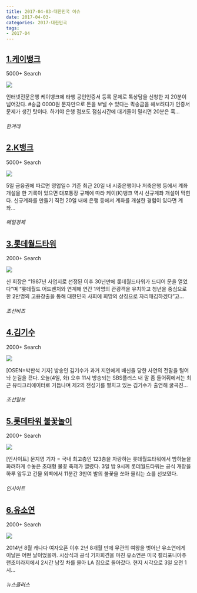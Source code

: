 ```yaml
---
title: 2017-04-03-대한민국 이슈
date: 2017-04-03-
categories: 2017-대한민국
tags: 
- 2017-04
---
```


[1.케이뱅크](http://www.hani.co.kr/arti/economy/finance/789034.html)
--

5000+ Search

![](http:)

인터넷전문은행 케이뱅크에 타행 공인인증서 등록 문제로 톡상담을 신청한 지 20분이 넘어갔다. #송금 0000원 문자만으로 돈을 보낼 수 있다는 퀵송금을 해보려다가 인증서 문제가 생긴 탓이다. 하기야 은행 점포도 점심시간에 대기줄이 밀리면 20분은 훅...
###### 한겨레

[2.K뱅크](http://news.mk.co.kr/newsRead.php?no=230724&year=2017)
--

5000+ Search

![](http:)

5일 금융권에 따르면 영업일수 기준 최근 20일 내 시중은행이나 저축은행 등에서 계좌 개설을 한 기록이 있으면 대포통장 규제에 따라 케이(K)뱅크 역시 신규계좌 개설이 막힌다. 신규계좌를 만들기 직전 20일 내에 은행 등에서 계좌를 개설한 경험이 있다면 계좌...
###### 매일경제

[3.롯데월드타워](http://biz.chosun.com/site/data/html_dir/2017/04/03/2017040302527.html)
--

2000+ Search

![](http:)

신 회장은 “1987년 사업지로 선정된 이후 30년만에 롯데월드타워가 드디어 문을 열었다”며 “롯데월드 어드벤처와 연계해 연간 1억명의 관광객을 유치하고 청년을 중심으로 한 2만명의 고용창출을 통해 대한민국 사회에 희망의 상징으로 자리매김하겠다”고...
###### 조선비즈

[4.김기수](http://news.chosun.com/site/data/html_dir/2017/04/04/2017040401549.html)
--

2000+ Search

![](http:)

[OSEN=박판석 기자] 방송인 김기수가 과거 지인에게 배신을 당한 사연의 전말을 털어놔 눈길을 끈다. 오늘(4일, 화) 오후 11시 방송되는 SBS플러스 내 말 좀 들어줘에서는 최근 뷰티크리에이터로 거듭나며 제2의 전성기를 펼치고 있는 김기수가 출연해 굴곡진...
###### 조선일보

[5.롯데타워 불꽃놀이](http://www.insight.co.kr/newsRead.php?ArtNo=99257)
--

2000+ Search

![](http:)

[인사이트] 문지영 기자 = 국내 최고층인 123층을 자랑하는 롯데월드타워에서 밤하늘을 화려하게 수놓은 초대형 불꽃 축제가 열렸다. 3일 밤 9시께 롯데월드타워는 공식 개장을 하루 앞두고 건물 외벽에서 11분간 3만여 발의 불꽃을 쏘아 올리는 쇼를 선보였다.
###### 인사이트

[6.유소연](http://news.chosun.com/site/data/html_dir/2017/04/04/2017040400087.html)
--

2000+ Search

![](http:)

2014년 8월 캐나다 여자오픈 이후 2년 8개월 만에 무관의 여왕을 벗어난 유소연에게 이날은 어떤 날이었을까. 시상식과 공식 기자회견을 마친 유소연은 미국 캘리포니아주 랜초미라지에서 2시간 남짓 차를 몰아 LA 집으로 돌아갔다. 현지 시각으로 3일 오전 1시...
###### 뉴스플러스


